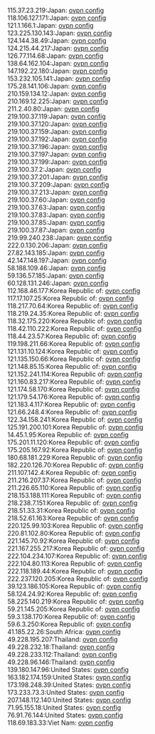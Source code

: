 115.37.23.219:Japan: [ovpn config](vpn/115_37_23_219.ovpn)  
118.106.127.171:Japan: [ovpn config](vpn/118_106_127_171.ovpn)  
121.1.166.1:Japan: [ovpn config](vpn/121_1_166_1.ovpn)  
123.225.130.143:Japan: [ovpn config](vpn/123_225_130_143.ovpn)  
124.144.38.49:Japan: [ovpn config](vpn/124_144_38_49.ovpn)  
124.215.44.217:Japan: [ovpn config](vpn/124_215_44_217.ovpn)  
126.77.114.68:Japan: [ovpn config](vpn/126_77_114_68.ovpn)  
138.64.162.104:Japan: [ovpn config](vpn/138_64_162_104.ovpn)  
147.192.22.180:Japan: [ovpn config](vpn/147_192_22_180.ovpn)  
153.232.105.141:Japan: [ovpn config](vpn/153_232_105_141.ovpn)  
175.28.141.106:Japan: [ovpn config](vpn/175_28_141_106.ovpn)  
210.159.134.12:Japan: [ovpn config](vpn/210_159_134_12.ovpn)  
210.169.12.225:Japan: [ovpn config](vpn/210_169_12_225.ovpn)  
211.2.40.80:Japan: [ovpn config](vpn/211_2_40_80.ovpn)  
219.100.37.119:Japan: [ovpn config](vpn/219_100_37_119.ovpn)  
219.100.37.120:Japan: [ovpn config](vpn/219_100_37_120.ovpn)  
219.100.37.159:Japan: [ovpn config](vpn/219_100_37_159.ovpn)  
219.100.37.192:Japan: [ovpn config](vpn/219_100_37_192.ovpn)  
219.100.37.196:Japan: [ovpn config](vpn/219_100_37_196.ovpn)  
219.100.37.197:Japan: [ovpn config](vpn/219_100_37_197.ovpn)  
219.100.37.199:Japan: [ovpn config](vpn/219_100_37_199.ovpn)  
219.100.37.2:Japan: [ovpn config](vpn/219_100_37_2.ovpn)  
219.100.37.201:Japan: [ovpn config](vpn/219_100_37_201.ovpn)  
219.100.37.209:Japan: [ovpn config](vpn/219_100_37_209.ovpn)  
219.100.37.213:Japan: [ovpn config](vpn/219_100_37_213.ovpn)  
219.100.37.60:Japan: [ovpn config](vpn/219_100_37_60.ovpn)  
219.100.37.63:Japan: [ovpn config](vpn/219_100_37_63.ovpn)  
219.100.37.83:Japan: [ovpn config](vpn/219_100_37_83.ovpn)  
219.100.37.85:Japan: [ovpn config](vpn/219_100_37_85.ovpn)  
219.100.37.87:Japan: [ovpn config](vpn/219_100_37_87.ovpn)  
219.99.240.238:Japan: [ovpn config](vpn/219_99_240_238.ovpn)  
222.0.130.206:Japan: [ovpn config](vpn/222_0_130_206.ovpn)  
27.82.143.185:Japan: [ovpn config](vpn/27_82_143_185.ovpn)  
42.147.148.197:Japan: [ovpn config](vpn/42_147_148_197.ovpn)  
58.188.109.46:Japan: [ovpn config](vpn/58_188_109_46.ovpn)  
59.136.57.185:Japan: [ovpn config](vpn/59_136_57_185.ovpn)  
60.128.131.246:Japan: [ovpn config](vpn/60_128_131_246.ovpn)  
112.168.46.177:Korea Republic of: [ovpn config](vpn/112_168_46_177.ovpn)  
117.17.107.25:Korea Republic of: [ovpn config](vpn/117_17_107_25.ovpn)  
118.217.70.64:Korea Republic of: [ovpn config](vpn/118_217_70_64.ovpn)  
118.219.24.35:Korea Republic of: [ovpn config](vpn/118_219_24_35.ovpn)  
118.32.175.220:Korea Republic of: [ovpn config](vpn/118_32_175_220.ovpn)  
118.42.110.222:Korea Republic of: [ovpn config](vpn/118_42_110_222.ovpn)  
118.44.23.57:Korea Republic of: [ovpn config](vpn/118_44_23_57.ovpn)  
119.198.211.66:Korea Republic of: [ovpn config](vpn/119_198_211_66.ovpn)  
121.131.10.124:Korea Republic of: [ovpn config](vpn/121_131_10_124.ovpn)  
121.135.150.66:Korea Republic of: [ovpn config](vpn/121_135_150_66.ovpn)  
121.148.85.15:Korea Republic of: [ovpn config](vpn/121_148_85_15.ovpn)  
121.152.241.114:Korea Republic of: [ovpn config](vpn/121_152_241_114.ovpn)  
121.160.83.217:Korea Republic of: [ovpn config](vpn/121_160_83_217.ovpn)  
121.174.58.170:Korea Republic of: [ovpn config](vpn/121_174_58_170.ovpn)  
121.179.54.176:Korea Republic of: [ovpn config](vpn/121_179_54_176.ovpn)  
121.183.4.117:Korea Republic of: [ovpn config](vpn/121_183_4_117.ovpn)  
121.66.248.4:Korea Republic of: [ovpn config](vpn/121_66_248_4.ovpn)  
122.34.158.241:Korea Republic of: [ovpn config](vpn/122_34_158_241.ovpn)  
125.191.200.101:Korea Republic of: [ovpn config](vpn/125_191_200_101.ovpn)  
14.45.1.95:Korea Republic of: [ovpn config](vpn/14_45_1_95.ovpn)  
175.201.11.120:Korea Republic of: [ovpn config](vpn/175_201_11_120.ovpn)  
175.205.167.92:Korea Republic of: [ovpn config](vpn/175_205_167_92.ovpn)  
180.68.181.229:Korea Republic of: [ovpn config](vpn/180_68_181_229.ovpn)  
182.220.126.70:Korea Republic of: [ovpn config](vpn/182_220_126_70.ovpn)  
211.107.142.4:Korea Republic of: [ovpn config](vpn/211_107_142_4.ovpn)  
211.216.207.37:Korea Republic of: [ovpn config](vpn/211_216_207_37.ovpn)  
211.226.65.110:Korea Republic of: [ovpn config](vpn/211_226_65_110.ovpn)  
218.153.188.111:Korea Republic of: [ovpn config](vpn/218_153_188_111.ovpn)  
218.238.7.151:Korea Republic of: [ovpn config](vpn/218_238_7_151.ovpn)  
218.51.33.31:Korea Republic of: [ovpn config](vpn/218_51_33_31.ovpn)  
218.52.61.163:Korea Republic of: [ovpn config](vpn/218_52_61_163.ovpn)  
220.125.99.103:Korea Republic of: [ovpn config](vpn/220_125_99_103.ovpn)  
220.81.102.80:Korea Republic of: [ovpn config](vpn/220_81_102_80.ovpn)  
221.145.70.92:Korea Republic of: [ovpn config](vpn/221_145_70_92.ovpn)  
221.167.255.217:Korea Republic of: [ovpn config](vpn/221_167_255_217.ovpn)  
222.104.234.107:Korea Republic of: [ovpn config](vpn/222_104_234_107.ovpn)  
222.104.80.113:Korea Republic of: [ovpn config](vpn/222_104_80_113.ovpn)  
222.118.189.44:Korea Republic of: [ovpn config](vpn/222_118_189_44.ovpn)  
222.237.120.205:Korea Republic of: [ovpn config](vpn/222_237_120_205.ovpn)  
39.123.186.105:Korea Republic of: [ovpn config](vpn/39_123_186_105.ovpn)  
58.124.24.92:Korea Republic of: [ovpn config](vpn/58_124_24_92.ovpn)  
58.225.140.219:Korea Republic of: [ovpn config](vpn/58_225_140_219.ovpn)  
59.21.145.205:Korea Republic of: [ovpn config](vpn/59_21_145_205.ovpn)  
59.3.138.170:Korea Republic of: [ovpn config](vpn/59_3_138_170.ovpn)  
59.6.3.250:Korea Republic of: [ovpn config](vpn/59_6_3_250.ovpn)  
41.185.22.26:South Africa: [ovpn config](vpn/41_185_22_26.ovpn)  
49.228.195.207:Thailand: [ovpn config](vpn/49_228_195_207.ovpn)  
49.228.232.18:Thailand: [ovpn config](vpn/49_228_232_18.ovpn)  
49.228.233.112:Thailand: [ovpn config](vpn/49_228_233_112.ovpn)  
49.228.96.146:Thailand: [ovpn config](vpn/49_228_96_146.ovpn)  
139.180.147.96:United States: [ovpn config](vpn/139_180_147_96.ovpn)  
163.182.174.159:United States: [ovpn config](vpn/163_182_174_159.ovpn)  
173.198.248.39:United States: [ovpn config](vpn/173_198_248_39.ovpn)  
173.233.73.3:United States: [ovpn config](vpn/173_233_73_3.ovpn)  
207.148.112.140:United States: [ovpn config](vpn/207_148_112_140.ovpn)  
71.95.155.18:United States: [ovpn config](vpn/71_95_155_18.ovpn)  
76.91.76.144:United States: [ovpn config](vpn/76_91_76_144.ovpn)  
118.69.183.33:Viet Nam: [ovpn config](vpn/118_69_183_33.ovpn)  
